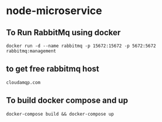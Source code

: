 # node-microservice



## To Run RabbitMq using docker
`
docker run -d --name rabbitmq -p 15672:15672 -p 5672:5672 rabbitmq:management
`

## to get free rabbitmq host 
`
cloudamqp.com
`

## To build docker compose and up
`
 docker-compose build && docker-compose up
 `

